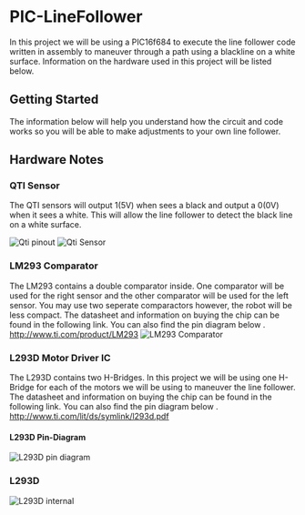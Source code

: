 # PIC-LineFollower
In this project we will be using a PIC16f684 to execute the line follower code written in assembly to maneuver through a path using a blackline on a white surface. Information on the hardware used in this project will be listed below.

## Getting Started
The information below will help you understand how the circuit and code works so you will be able to make adjustments to your own line follower. 

## Hardware Notes
### QTI Sensor
The QTI sensors will output 1(5V) when sees a black and output a 0(0V) when it sees a white. This will allow the line follower to detect the black line on a white surface. 

![Qti pinout](http://1.bp.blogspot.com/-N0Nd3CAbPmw/UmeMtR847mI/AAAAAAAATgQ/mUeR5FXTRqg/s1600/QTI-3.png)  ![Qti Sensor](http://forums.parallax.com/uploads/attachments/40445/59658.jpg)
### LM293 Comparator 
The LM293 contains a double comparator inside. One comparator will be used for the right sensor and the other comparator will be used for the left sensor. You may use two seperate comparactors however, the robot will be less compact. The datasheet and information on buying the chip can be found in the following link. You can also find the pin diagram below .
http://www.ti.com/product/LM293
![LM293 Comparator](https://www.theengineeringprojects.com/wp-content/uploads/2017/08/Introduction-to-LM293_9.png)
### L293D Motor Driver IC
The L293D contains two H-Bridges. In this project we will be using one H-Bridge for each of the motors we will be using to maneuver the line follower. The datasheet and information on buying the chip can be found in the following link. You can also find the pin diagram below .
http://www.ti.com/lit/ds/symlink/l293d.pdf
#### L293D Pin-Diagram
![L293D pin diagram](https://components101.com/sites/default/files/component_pin/L293D-Pinout.png) 
### L293D                 
![L293D internal](http://www.ti.com/ds_dgm/images/fbd_slrs008d.gif)
